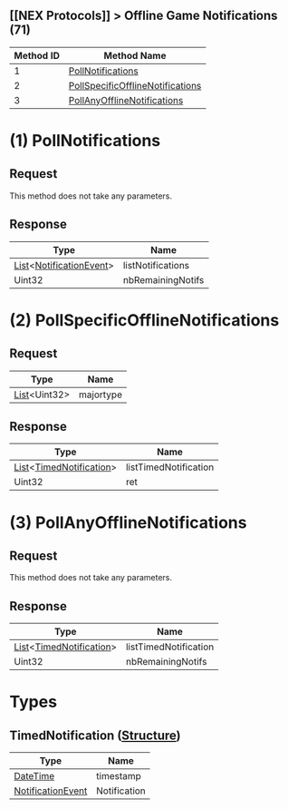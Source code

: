 ## [[NEX Protocols]] > Offline Game Notifications (71)

| Method ID | Method Name |
| --- | --- |
| 1 | [PollNotifications](#1-pollnotifications) |
| 2 | [PollSpecificOfflineNotifications](#2-pollspecificofflinenotifications) |
| 3 | [PollAnyOfflineNotifications](#3-pollanyofflinenotifications) |

# (1) PollNotifications
## Request
This method does not take any parameters.

## Response
| Type | Name |
| --- | --- |
| [List]&lt;[NotificationEvent](Notification-Protocol#notificationevent-structure)&gt; | listNotifications |
| Uint32 | nbRemainingNotifs |

# (2) PollSpecificOfflineNotifications
## Request
| Type | Name |
| --- | --- |
| [List]&lt;Uint32&gt; | majortype |

## Response
| Type | Name |
| --- | --- |
| [List]&lt;[TimedNotification]&gt; | listTimedNotification |
| Uint32 | ret |

# (3) PollAnyOfflineNotifications
## Request
This method does not take any parameters.

## Response
| Type | Name |
| --- | --- |
| [List]&lt;[TimedNotification]&gt; | listTimedNotification |
| Uint32 | nbRemainingNotifs |

# Types
## TimedNotification ([Structure])
| Type | Name |
| --- | --- |
| [DateTime] | timestamp |
| [NotificationEvent](Notification-Protocol#notificationevent-structure) | Notification |

[Result]: NEX-Common-Types#result
[String]: NEX-Common-Types#string
[Buffer]: NEX-Common-Types#buffer
[qBuffer]: NEX-Common-Types#qbuffer
[List]: NEX-Common-Types#list
[Map]: NEX-Common-Types#map
[DateTime]: NEX-Common-Types#date-time
[Structure]: NEX-Common-Types#structure
[Data]: NEX-Common-Types#any-data-holder
[Variant]: NEX-Common-Types#variant

[TimedNotification]: #timednotification-structure